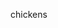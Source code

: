 chickens
[](https://purepng.com/public/uploads/large/91507983326ajngpm1d2j7wbchvh8agcqaxghko8kapdmgnhi63t25nlnown7wnfc9bt1bwee30bjdg8pnq5wjwccfekfpne3lgj14vtsgrksa1.png)
